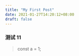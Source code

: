 ```yaml
---
title: "My First Post"
date: 2021-01-27T14:20:12+08:00
draft: false
---
```


### 测试 11
> const a = 1;